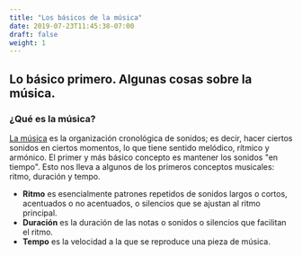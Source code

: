 ```yaml
---
title: "Los básicos de la música"
date: 2019-07-23T11:45:38-07:00
draft: false
weight: 1
---
```


## Lo básico primero. Algunas cosas sobre la música.

### ¿Qué es la música?

[La música](https://en.wikiversity.org/wiki/Introduction_to_music) es la organización cronológica de sonidos; es decir, hacer ciertos sonidos en ciertos momentos, lo que tiene sentido melódico, rítmico y armónico. El primer y más básico concepto es mantener los sonidos "en tiempo". Esto nos lleva a algunos de los primeros conceptos musicales: ritmo, duración y tempo.

- **Ritmo** es esencialmente patrones repetidos de sonidos largos o cortos, acentuados o no acentuados, o silencios que se ajustan al ritmo principal.
- **Duración** es la duración de las notas o sonidos o silencios que facilitan el ritmo.
- **Tempo** es la velocidad a la que se reproduce una pieza de música.
